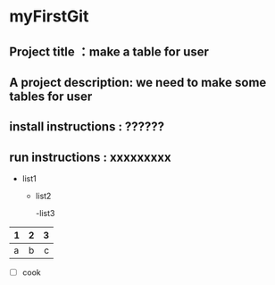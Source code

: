 # myFirstGit


## Project title ：make a table  for user

## A project description: we need to make some tables for user 

## install instructions : ??????

## run instructions : xxxxxxxxx

- list1

  - list2
  
    -list3

1|2|3
:----|:-----:|-----:
a|b|c


- [ ] cook
